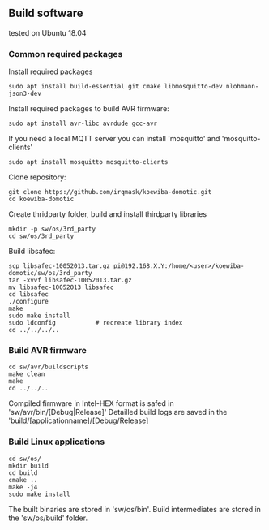 ## Build software

tested on Ubuntu 18.04

### Common required packages

Install required packages

    sudo apt install build-essential git cmake libmosquitto-dev nlohmann-json3-dev
Install required packages to build AVR firmware:

    sudo apt install avr-libc avrdude gcc-avr
    
If you need a local MQTT server you can install 'mosquitto' and 'mosquitto-clients'

    sudo apt install mosquitto mosquitto-clients

Clone repository:

    git clone https://github.com/irqmask/koewiba-domotic.git
    cd koewiba-domotic
    
Create thridparty folder, build and install thirdparty libraries

    mkdir -p sw/os/3rd_party
    cd sw/os/3rd_party

Build libsafec:
    
    scp libsafec-10052013.tar.gz pi@192.168.X.Y:/home/<user>/koewiba-domotic/sw/os/3rd_party
    tar -xvvf libsafec-10052013.tar.gz
    mv libsafec-10052013 libsafec  
    cd libsafec
    ./configure
    make
    sudo make install
    sudo ldconfig           # recreate library index
    cd ../../../..

### Build AVR firmware

    cd sw/avr/buildscripts
    make clean
    make
    cd ../../..

Compiled firmware in Intel-HEX format is safed in 'sw/avr/bin/[Debug|Release]'
Detailled build logs are saved in the 'build/[applicationname]/[Debug/Release]
    
### Build Linux applications

    cd sw/os/
    mkdir build
    cd build
    cmake ..
    make -j4
    sudo make install

The built binaries are stored in 'sw/os/bin'. Build intermediates are stored in the 'sw/os/build' folder.
